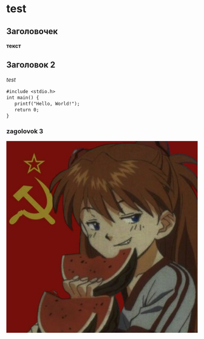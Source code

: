 # test

## Заголовочек

**текст**

## Заголовок 2

_test_

```
#include <stdio.h>
int main() {
   printf("Hello, World!");
   return 0;
}
```

### zagolovok 3
![picture](image.png)